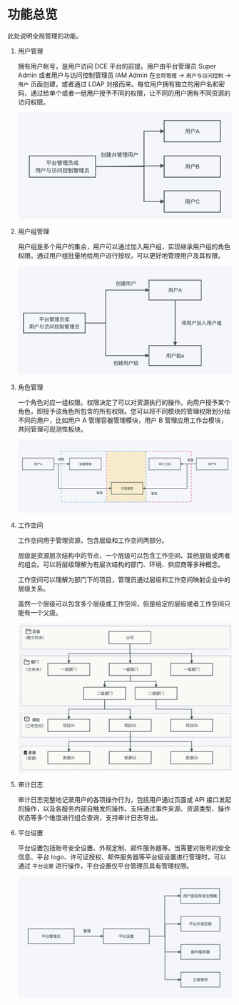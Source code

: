 # 功能总览

此处说明全局管理的功能。

1. 用户管理

   拥有用户帐号，是用户访问 DCE 平台的前提。用户由平台管理员 Super Admin 或者用户与访问控制管理员 IAM Admin 在`全局管理` -> `用户与访问控制` -> `用户` 页面创建，或者通过 LDAP 对接而来。每位用户拥有独立的用户名和密码，通过给单个或者一组用户授予不同的权限，让不同的用户拥有不同资源的访问权限。

   ![用户](../images/user.png)

2. 用户组管理

   用户组是多个用户的集合，用户可以通过加入用户组，实现继承用户组的角色权限。通过用户组批量地给用户进行授权，可以更好地管理用户及其权限。

   ![用户组](../images/group.png)

3. 角色管理

   一个角色对应一组权限。权限决定了可以对资源执行的操作。向用户授予某个角色，即授予该角色所包含的所有权限。您可以将不同模块的管理权限划分给不同的用户，比如用户 A 管理容器管理模块，用户 B 管理应用工作台模块，共同管理可观测性板块。

   ![角色](../images/role.png)

4. 工作空间

   工作空间用于管理资源，包含层级和工作空间两部分。

   层级是资源层次结构中的节点，一个层级可以包含工作空间、其他层级或两者的组合。可以将层级理解为有层次结构的部门、环境、供应商等多种概念。

   工作空间可以理解为部门下的项目，管理员通过层级和工作空间映射企业中的层级关系。

   虽然一个层级可以包含多个层级或工作空间，但是给定的层级或者工作空间只能有一个父级。

   ![工作空间](../images/workspace.png)

5. 审计日志

   审计日志完整地记录用户的各项操作行为，包括用户通过页面或 API 接口发起的操作，以及各服务内部自触发的操作。支持通过事件来源、资源类型、操作状态等多个维度进行组合查询，支持审计日志导出。

6. 平台设置

   平台设置包括账号安全设置、外观定制、邮件服务器等。当需要对账号的安全信息、平台 logo、许可证授权、邮件服务器等平台级设置进行管理时，可以通过 `平台设置` 进行操作，平台设置仅平台管理员具有管理权限。

   ![平台设置](../images/platform.png)
